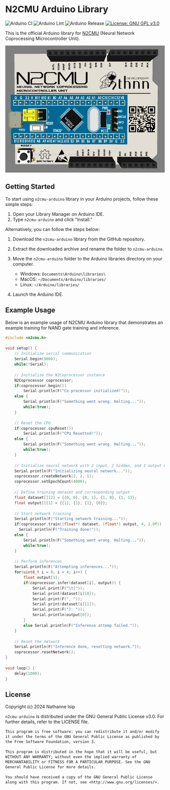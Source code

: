 # N2CMU Arduino Library

![Arduino CI](https://github.com/nthnn/n2cmu-arduino/actions/workflows/ci_build.yml/badge.svg) ![Arduino Lint](https://github.com/nthnn/n2cmu-arduino/actions/workflows/ci_lint.yml/badge.svg)
![Arduino Release](https://img.shields.io/badge/Library%20Manager-0.0.2-red?logo=Arduino)
[![License: GNU GPL v3.0](https://img.shields.io/badge/License-GNU%20GPL%20v3.0-yellow.svg)](https://github.com/nthnn/SIM900/blob/main/LICENSE)

This is the official Arduino library for [N2CMU](https://github.com/nthnn/n2cmu) (Neural Network Coprocessing Microcontroller Unit).

<p align="center">
    <img src="pcb/n2cmu-shield.png" alt="Arduino N2CMU Shield" />
</p>

## Getting Started

To start using `n2cmu-arduino` library in your Arduino projects, follow these simple steps:

1. Open your Library Manager on Arduino IDE.
2. Type `n2cmu-arduino` and click "Install."

Alternatively, you can follow the steps below:

1. Download the `n2cmu-arduino` library from the GitHub repository.
2. Extract the downloaded archive and rename the folder to `n2cmu-arduino`.
3. Move the `n2cmu-arduino` folder to the Arduino libraries directory on your computer.

    - Windows: `Documents\Arduino\libraries\`
    - MacOS: `~/Documents/Arduino/libraries/`
    - Linux: `~/Arduino/libraries/`

4. Launch the Arduino IDE.

## Example Usage

Below is an example usage of N2CMU Arduino library that demonstrates an example training for NAND gate training and inference.

```cpp
#include <n2cmu.h>

void setup() {
    // Initialize serial communication
    Serial.begin(9600);
    while(!Serial);

    // Initialize the N2Coprocessor instance
    N2Coprocessor coprocessor;
    if(coprocessor.begin())
        Serial.println(F("Co-processor initialized!"));
    else {
        Serial.println(F("Something went wrong. Halting..."));
        while(true);
    }

    // Reset the CPU
    if(coprocessor.cpuReset())
        Serial.println(F("CPU Resetted!"));
    else {
        Serial.println(F("Something went wrong. Halting..."));
        while(true);
    }

    // Initialize neural network with 2 input, 2 hidden, and 1 output neurons
    Serial.println(F("Initializing neural network..."));
    coprocessor.createNetwork(2, 2, 1);
    coprocessor.setEpochCount(4000);

    // Define training dataset and corresponding output
    float dataset[][2] = {{0, 0}, {0, 1}, {1, 0}, {1, 1}};
    float output[][1] = {{1}, {1}, {1}, {0}};

    // Start network training
    Serial.println(F("Starting network training..."));
    if(coprocessor.train((float*) dataset, (float*) output, 4, 1.0f))
      Serial.println(F("Training done!"));
    else {
        Serial.println(F("Something went wrong. Halting..."));
        while(true);
    }

    // Perform inferences
    Serial.println(F("Attempting inferences..."));
    for(uint8_t i = 0; i < 4; i++) {
        float output[1];
        if(coprocessor.infer(dataset[i], output)) {
            Serial.print(F("\t["));
            Serial.print(dataset[i][0]);
            Serial.print(F(", "));
            Serial.print(dataset[i][1]);
            Serial.print(F("]: "));
            Serial.println(output[0]);
        }
        else Serial.println(F("Inference attemp failed."));
    }

    // Reset the network
    Serial.println(F("Inference done, resetting network."));
    coprocessor.resetNetwork();
}

void loop() {
    delay(1000);
}
```

## License

Copyright (c) 2024 Nathanne Isip

`n2cmu-arduino` is distributed under the GNU General Public License v3.0. For further details, refer to the LICENSE file.

```
This program is free software: you can redistribute it and/or modify  
it under the terms of the GNU General Public License as published by  
the Free Software Foundation, version 3.

This program is distributed in the hope that it will be useful, but 
WITHOUT ANY WARRANTY; without even the implied warranty of 
MERCHANTABILITY or FITNESS FOR A PARTICULAR PURPOSE. See the GNU 
General Public License for more details.

You should have received a copy of the GNU General Public License 
along with this program. If not, see <http://www.gnu.org/licenses/>.
```